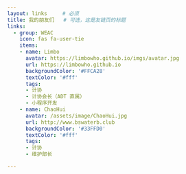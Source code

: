 ```yaml
---
layout: links     # 必须
title: 我的朋友们   # 可选，这是友链页的标题
links:
  - group: WEAC
    icon: fas fa-user-tie
    items:
    - name: Limbo
      avatar: https://limbowho.github.io/imgs/avatar.jpg
      url: https://limbowho.github.io
      backgroundColor: '#FFCA28'
      textColor: '#fff'
      tags:
      - 计协
      - 计协会长（ADT 直属）
      - 小程序开发
    - name: ChaoHui
      avatar: /assets/image/ChaoHui.jpg
      url: http://www.bswaterb.club
      backgroundColor: '#33FFD0'
      textColor: '#fff'
      tags:
      - 计协
      - 维护部长

---
```

